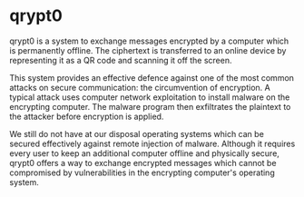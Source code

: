 # qrypt0

qrypt0 is a system to exchange messages encrypted by a computer which is permanently offline. The ciphertext is transferred to an online device by representing it as a QR code and scanning it off the screen. 

This system provides an effective defence against one of the most common attacks on secure communication: the circumvention of encryption. A typical attack uses computer network exploitation to install malware on the encrypting computer. The malware program then exfiltrates the plaintext to the attacker before encryption is applied. 

We still do not have at our disposal operating systems which can be secured effectively against remote injection of malware. Although it requires every user to keep an additional computer offline and physically secure, qrypt0 offers a way to exchange encrypted messages which cannot be compromised by vulnerabilities in the encrypting computer's operating system.

